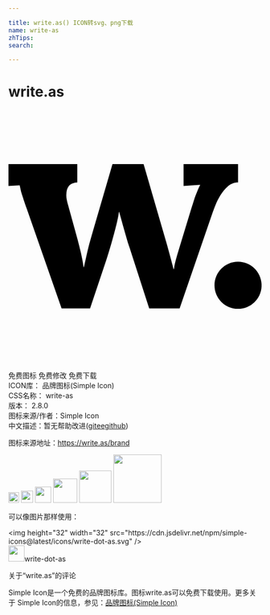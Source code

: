```yaml
---

title: write.as() ICON转svg、png下载
name: write-as
zhTips: 
search: 

---
```


# write.as  <small style="font-size: 60%;font-weight: 100"></small>

<div id="svg" class="svg-wrap">
<svg role="img" viewBox="0 0 24 24" xmlns="http://www.w3.org/2000/svg"><title>write.as icon</title><path d="M12.815,5.139l2.179,7.509c0.107,0.381,0.22,0.793,0.339,1.236c0.12,0.443,0.229,0.85,0.327,1.223h0.025 c0.054-0.372,0.145-0.772,0.273-1.204c0.129-0.429,0.246-0.821,0.353-1.176l1.05-3.442c0.079-0.248,0.15-0.472,0.213-0.671 c0.062-0.199,0.126-0.382,0.192-0.551c0.068-0.167,0.131-0.327,0.194-0.478c0.062-0.151,0.132-0.301,0.213-0.451V7.106 l-1.569,0.105V5.139h5.169V6.88c-0.364,0-0.682,0.119-0.956,0.358c-0.275,0.239-0.512,0.524-0.711,0.85 c-0.201,0.328-0.364,0.657-0.493,0.984c-0.129,0.328-0.224,0.581-0.286,0.758l-3.096,8.997h-2.884l-1.874-5.807 c-0.053-0.142-0.12-0.345-0.199-0.606c-0.079-0.261-0.161-0.545-0.247-0.85c-0.083-0.307-0.173-0.623-0.265-0.95 c-0.092-0.328-0.179-0.638-0.259-0.931h-0.026c-0.053,0.381-0.14,0.809-0.26,1.283c-0.119,0.474-0.243,0.937-0.372,1.388 c-0.128,0.451-0.248,0.859-0.358,1.223c-0.111,0.364-0.194,0.62-0.246,0.771l-1.501,4.479H5.04L1.745,9.392 C1.62,9.046,1.523,8.767,1.452,8.555C1.381,8.342,1.321,8.157,1.273,8.002C1.223,7.848,1.186,7.709,1.16,7.584 C1.133,7.459,1.101,7.319,1.066,7.159L0.003,7.212V5.139h6.526V6.88C6.147,6.907,5.879,7.021,5.723,7.225 C5.568,7.429,5.492,7.691,5.492,8.009C5.483,8.16,5.493,8.32,5.524,8.487c0.032,0.169,0.074,0.342,0.128,0.519l0.916,3.322 c0.107,0.399,0.21,0.818,0.312,1.256c0.101,0.438,0.184,0.884,0.247,1.336h0.026c0.044-0.195,0.088-0.394,0.134-0.598 c0.044-0.204,0.092-0.424,0.145-0.658c0.054-0.235,0.116-0.492,0.186-0.771c0.072-0.278,0.155-0.587,0.254-0.922l1.993-6.832 C9.864,5.139,12.815,5.139,12.815,5.139z M24.003,16.628c0,1.233-1,2.233-2.233,2.233c-1.233,0-2.231-1-2.231-2.233 c0-1.233,0.998-2.233,2.231-2.233S24.003,15.395,24.003,16.628"/></svg>
</div>
<detail full-name='write-as'></detail>

<div class="detail-page">
<p>
<span><span class="badge-success badge">免费图标</span> <span class="badge-success badge">免费修改</span>  <span class="badge-success badge">免费下载</span> </span>
<br/>
<span>
ICON库：
<span class="badge-secondary badge">品牌图标(Simple Icon)</span> 
</span>
<br/>
<span>
CSS名称：
<span class="badge-secondary badge">write-as</span> 
</span>

<br/>
<span>
版本：
<span class="badge-secondary badge">2.8.0</span> 
</span>
<br/>
<span>图标来源/作者：<span class="badge-light badge">Simple Icon</span></span> 
<br/>
<span class="zh-detail">中文描述：暂无<span class="help-link"><span>帮助改进</span>(<a href="https://gitee.com/liuwave/icon-helper/edit/master/json/brands/write-as.json" target="_blank" rel="noopener noreferrer">gitee</a><a href="https://github.com/liuwave/icon-helper/edit/master/json/brands/write-as.json" target="_blank" rel="noopener noreferrer">github</a></span>)</span><br/>
</p>
</div><div class="description description alert alert-light"><p>图标来源地址：<a href="https://write.as/brand" target="_blank" rel="noopener noreferrer">https://write.as/brand</a></p></div>
<div class="alert alert-dark">
<img height="21" width="21" src="https://cdn.jsdelivr.net/npm/simple-icons@latest/icons/write-dot-as.svg" />
<img height="24" width="24" src="https://cdn.jsdelivr.net/npm/simple-icons@latest/icons/write-dot-as.svg" />
<img height="32" width="32" src="https://cdn.jsdelivr.net/npm/simple-icons@latest/icons/write-dot-as.svg" />
<img height="48" width="48" src="https://cdn.jsdelivr.net/npm/simple-icons@latest/icons/write-dot-as.svg" />
<img height="64" width="64" src="https://cdn.jsdelivr.net/npm/simple-icons@latest/icons/write-dot-as.svg" />
<img height="96" width="96" src="https://cdn.jsdelivr.net/npm/simple-icons@latest/icons/write-dot-as.svg" />

</div>
<div>
  <p>可以像图片那样使用：    
  </p>
  <div class="alert alert-primary" style="font-size: 14px">
    &lt;img height="32" width="32" src="https://cdn.jsdelivr.net/npm/simple-icons@latest/icons/write-dot-as.svg" /&gt;
    <copy-btn content='<img height="32" width="32" src="https://cdn.jsdelivr.net/npm/simple-icons@latest/icons/write-dot-as.svg" />'></copy-btn>
  </div>
  <div class="alert alert-secondary">
    <img height="32" width="32" src="https://cdn.jsdelivr.net/npm/simple-icons@latest/icons/write-dot-as.svg" />write-dot-as
    <copy-btn content="write-dot-as" btn-title="复制图标名称"></copy-btn>
  </div>
</div>

<Vssue title="关于“write.as”的评论" >关于“write.as”的评论</Vssue>


<div><p>Simple Icon是一个免费的品牌图标库。图标write.as可以免费下载使用。更多关于  Simple Icon的信息，参见：<a target="_blank" href="https://iconhelper.cn/brands.html">品牌图标(Simple Icon)</a>
</p></div>
